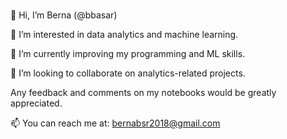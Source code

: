 ### 
👋 Hi, I’m Berna (@bbasar)

👀 I’m interested in data analytics and machine learning.

🌱 I’m currently improving my programming and ML skills.

💞️ I’m looking to collaborate on analytics-related projects.

Any feedback and comments on my notebooks would be greatly appreciated.

📫 You can reach me at: bernabsr2018@gmail.com


